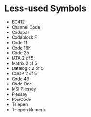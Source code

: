 # **Less-used Symbols**

* BC412
* Channel Code
* Codabar
* Codablock F
* Code 11
* Code 16K
* Code 25
* IATA 2 of 5
* Matrix 2 of 5
* Datalogic 2 of 5
* COOP 2 of 5
* Code 49
* Code One
* MSI Plessey
* Plessey
* PosiCode
* Telepen
* Telepen Numeric

  




